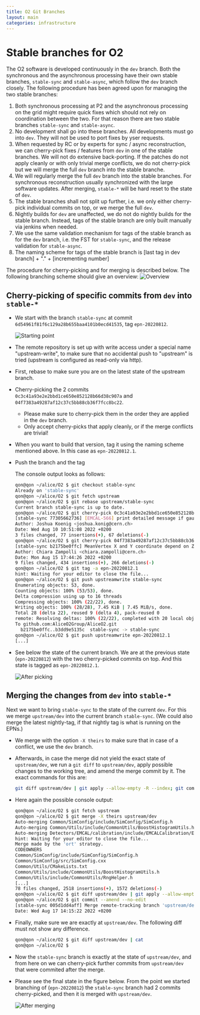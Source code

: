 ```yaml
---
title: O2 Git Branches
layout: main
categories: infrastructure
---
```


# Stable branches for O2

The O2 software is developed continuously in the `dev` branch. Both the synchronous and the asynchronous processing have their own stable branches, `stable-sync` and `stable-async`, which follow the `dev` branch closely. The following procedure has been agreed upon for managing the two stable branches:

1. Both synchronous processing at P2 and the asynchronous processing on the grid might require quick fixes which should not rely on coordination between the two. For that reason there are two stable branches `stable-sync` and `stable-async`.
2. No development shall go into these branches. All developments must go into `dev`. They will not be used to port fixes by yser requests.
3. When requested by RC or by experts for sync / async reconstruction, we can cherry-pick fixes / features from `dev` in one of the stable branches. We will not do extensive back-porting. If the patches do not apply cleanly or with only trivial merge conflicts, we do not cherry-pick but we will merge the full `dev` branch into the stable branche.
4. We will regularly merge the full `dev` branch into the stable branches. For synchronous reconstruction usually synchronized with the large software updates. After merging, `stable-*` will be hard reset to the state of `dev`.
5. The stable branches shall not split up further, i.e. we only either cherry-pick individual commits on top, or we merge the full `dev`.
6. Nightly builds for `dev` are unaffected, we do not do nightly builds for the stable branch. Instead, tags of the stable branch are only built manually via jenkins when needed.
7. We use the same validation mechanism for tags of the stable branch as for the `dev` branch, i.e. the FST for `stable-sync`, and the release validation for `stable-async`.
8. The naming scheme for tags of the stable branch is [last tag in dev branch] + "." + [incrementing number]


The procedure for cherry-picking and for merging is described below. The following branching scheme should give an overview:
![Overview]({{site.baseurl}}/images/branching-scheme.png)

## Cherry-picking of specific commits from `dev` into `stable-*`


- We start with the branch `stable-sync` at commit `6d54961f81f6c129a28b655baa4101b0ecd41535`, tag `epn-20220812`.

  ![Starting point]({{site.baseurl}}/images/branching-screenshot1.png)

- The remote repository is set up with write access under a special name "upstream-write", to make sure that no accidental push to "upstream" is tried (upstream is configured as read-only via http).
- First, rebase to make sure you are on the latest state of the upstream branch.
- Cherry-picking the 2 commits `0c3c41a93e2e2bbd1ce650e852128b66d38c907a` and `04f7383a49287af12c37c5bb88cb36f7fcc8bc22`.
  - Please make sure to cherry-pick them in the order they are applied in the `dev` branch.
  - Only accept cherry-picks that apply cleanly, or if the merge conflicts are trivial!
- When you want to build that version, tag it using the naming scheme mentioned above. In this case as `epn-20220812.1`.
- Push the branch and the tag

  The console output looks as follows:

  ```bash
  qon@qon ~/alice/O2 $ git checkout stable-sync
  Already on 'stable-sync'
  qon@qon ~/alice/O2 $ git fetch upstream
  qon@qon ~/alice/O2 $ git rebase upstream/stable-sync
  Current branch stable-sync is up to date.
  qon@qon ~/alice/O2 $ git cherry-pick 0c3c41a93e2e2bbd1ce650e852128b66d38c907a
  [stable-sync 77305662736] [EMCAL-566] print detailed message if gaus fit fails
  Author: Joshua Koenig <joshua.konig@cern.ch>
  Date: Wed Aug 10 10:51:08 2022 +0200
  3 files changed, 77 insertions(+), 67 deletions(-)
  qon@qon ~/alice/O2 $ git cherry-pick 04f7383a49287af12c37c5bb88cb36f7fcc8bc22
  [stable-sync b2175be0ffc] MeanVertex X and Y coordinate depend on Z (#9315)
  Author: Chiara Zampolli <chiara.zampolli@cern.ch>
  Date: Mon Aug 15 17:44:26 2022 +0200
  9 files changed, 434 insertions(+), 266 deletions(-)
  qon@qon ~/alice/O2 $ git tag -a epn-20220812.1
  hint: Waiting for your editor to close the file...
  qon@qon ~/alice/O2 $ git push upstreamwrite stable-sync
  Enumerating objects: 53, done.
  Counting objects: 100% (53/53), done.
  Delta compression using up to 16 threads
  Compressing objects: 100% (22/22), done.
  Writing objects: 100% (28/28), 7.45 KiB | 7.45 MiB/s, done.
  Total 28 (delta 22), reused 9 (delta 4), pack-reused 0
  remote: Resolving deltas: 100% (22/22), completed with 20 local objects.
  To github.com:AliceO2Group/AliceO2.git
    b2175be0ffc..b3dd9e5135c  stable-sync -> stable-sync
  qon@qon ~/alice/O2 $ git push upstreamwrite epn-20220812.1
  [...]
  ```

- See below the state of the current branch. We are at the previous state (`epn-20220812`) with the two cherry-picked commits on top. And this state is tagged as `epn-20220812.1`.

  ![After picking]({{site.baseurl}}/images/branching-screenshot2.png)

## Merging the changes from `dev` into `stable-*`

Next we want to bring `stable-sync` to the state of the current `dev`. For this we merge `upstream/dev` into the current branch `stable-sync`. (We could also merge the latest nightly-tag, if that nightly tag is what is running on the EPNs.)
- We merge with the option `-X theirs` to make sure that in case of a conflict, we use the `dev` branch.
- Afterwards, in case the merge did not yield the exact state of `upstream/dev`, we run a `git diff` to `upstream/dev`, apply possible changes to the working tree, and amend the merge commit by it. The exact commands for this are:

  ```bash
  git diff upstream/dev | git apply --allow-empty -R --index; git commit --amend --no-edit
  ```

- Here again the possible console output:

  ```bash
  qon@qon ~/alice/O2 $ git fetch upstream
  qon@qon ~/alice/O2 $ git merge -X theirs upstream/dev
  Auto-merging Common/SimConfig/include/SimConfig/SimConfig.h
  Auto-merging Common/Utils/include/CommonUtils/BoostHistogramUtils.h
  Auto-merging Detectors/EMCAL/calibration/include/EMCALCalibration/EMCALCalibExtractor.h
  hint: Waiting for your editor to close the file...
  Merge made by the 'ort' strategy.
  CODEOWNERS                                                                     |    4 +-
  Common/SimConfig/include/SimConfig/SimConfig.h                                 |    6 +-
  Common/SimConfig/src/SimConfig.cxx                                             |    6 +-
  Common/Utils/CMakeLists.txt                                                    |    2 +-
  Common/Utils/include/CommonUtils/BoostHistogramUtils.h                         |  142 +++++++++++++++++++++++++++++++-
  Common/Utils/include/CommonUtils/RngHelper.h                                   |    6 +-
  [...]
  78 files changed, 2518 insertions(+), 1572 deletions(-)
  qon@qon ~/alice/O2 $ git diff upstream/dev | git apply --allow-empty -R --index
  qon@qon ~/alice/O2 $ git commit --amend --no-edit
  [stable-sync 005d1dd4aff] Merge remote-tracking branch 'upstream/dev' into stable-sync
  Date: Wed Aug 17 14:15:22 2022 +0200
  ```

- Finally, make sure we are exactly at `upstream/dev`. The following diff must not show any difference.

  ```bash
  qon@qon ~/alice/O2 $ git diff upstream/dev | cat
  qon@qon ~/alice/O2 $
  ```

- Now the `stable-sync` branch is exactly at the state of `upstream/dev`, and from here on we can cherry-pick further commits from `upstream/dev` that were commited after the merge.

- Please see the final state in the figure below. From the point we started branching of (`epn-20220812`) the `stable-sync` branch had 2 commits cherry-picked, and then it is merged with `upstream/dev`.

  ![After merging]({{site.baseurl}}/images/branching-screenshot3.png)
